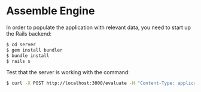 # Assemble Engine

In order to populate the application with relevant data,
you need to start up the Rails backend:

```bash
$ cd server
$ gem install bundler
$ bundle install
$ rails s
```

Test that the server is working with the command:

```bash
$ curl -X POST http://localhost:3000/evaluate -H "Content-Type: application/json" -d '{ "code": "2 + 2" }'
```
